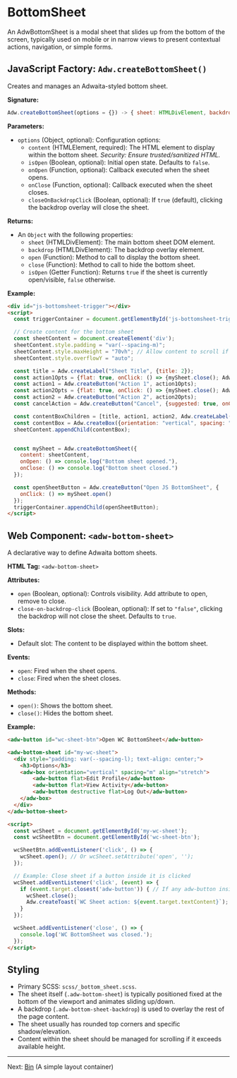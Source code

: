 # BottomSheet

An AdwBottomSheet is a modal sheet that slides up from the bottom of the
screen, typically used on mobile or in narrow views to present contextual
actions, navigation, or simple forms.

## JavaScript Factory: `Adw.createBottomSheet()`

Creates and manages an Adwaita-styled bottom sheet.

**Signature:**

```javascript
Adw.createBottomSheet(options = {}) -> { sheet: HTMLDivElement, backdrop: HTMLDivElement, open: function, close: function, isOpen: function }
```

**Parameters:**

*   `options` (Object, optional): Configuration options:
    *   `content` (HTMLElement, required): The HTML element to display within the bottom sheet. *Security: Ensure trusted/sanitized HTML.*
    *   `isOpen` (Boolean, optional): Initial open state. Defaults to `false`.
    *   `onOpen` (Function, optional): Callback executed when the sheet opens.
    *   `onClose` (Function, optional): Callback executed when the sheet closes.
    *   `closeOnBackdropClick` (Boolean, optional): If `true` (default), clicking the backdrop overlay will close the sheet.

**Returns:**

*   An `Object` with the following properties:
    *   `sheet` (HTMLDivElement): The main bottom sheet DOM element.
    *   `backdrop` (HTMLDivElement): The backdrop overlay element.
    *   `open` (Function): Method to call to display the bottom sheet.
    *   `close` (Function): Method to call to hide the bottom sheet.
    *   `isOpen` (Getter Function): Returns `true` if the sheet is currently open/visible, `false` otherwise.

**Example:**

```html
<div id="js-bottomsheet-trigger"></div>
<script>
  const triggerContainer = document.getElementById('js-bottomsheet-trigger');

  // Create content for the bottom sheet
  const sheetContent = document.createElement('div');
  sheetContent.style.padding = "var(--spacing-m)";
  sheetContent.style.maxHeight = "70vh"; // Allow content to scroll if too tall
  sheetContent.style.overflowY = "auto";

  const title = Adw.createLabel("Sheet Title", {title: 2});
  const action1Opts = {flat: true, onClick: () => {mySheet.close(); Adw.createToast("Action 1 chosen");}};
  const action1 = Adw.createButton("Action 1", action1Opts);
  const action2Opts = {flat: true, onClick: () => {mySheet.close(); Adw.createToast("Action 2 chosen");}};
  const action2 = Adw.createButton("Action 2", action2Opts);
  const cancelAction = Adw.createButton("Cancel", {suggested: true, onClick: () => mySheet.close() });

  const contentBoxChildren = [title, action1, action2, Adw.createLabel("---"), cancelAction];
  const contentBox = Adw.createBox({orientation: "vertical", spacing: "s", children: contentBoxChildren});
  sheetContent.appendChild(contentBox);


  const mySheet = Adw.createBottomSheet({
    content: sheetContent,
    onOpen: () => console.log("Bottom sheet opened."),
    onClose: () => console.log("Bottom sheet closed.")
  });

  const openSheetButton = Adw.createButton("Open JS BottomSheet", {
    onClick: () => mySheet.open()
  });
  triggerContainer.appendChild(openSheetButton);
</script>
```

## Web Component: `<adw-bottom-sheet>`

A declarative way to define Adwaita bottom sheets.

**HTML Tag:** `<adw-bottom-sheet>`

**Attributes:**

*   `open` (Boolean, optional): Controls visibility. Add attribute to open, remove to close.
*   `close-on-backdrop-click` (Boolean, optional): If set to `"false"`, clicking the backdrop will not close the sheet. Defaults to `true`.

**Slots:**

*   Default slot: The content to be displayed within the bottom sheet.

**Events:**

*   `open`: Fired when the sheet opens.
*   `close`: Fired when the sheet closes.

**Methods:**

*   `open()`: Shows the bottom sheet.
*   `close()`: Hides the bottom sheet.

**Example:**

```html
<adw-button id="wc-sheet-btn">Open WC BottomSheet</adw-button>

<adw-bottom-sheet id="my-wc-sheet">
  <div style="padding: var(--spacing-l); text-align: center;">
    <h3>Options</h3>
    <adw-box orientation="vertical" spacing="m" align="stretch">
        <adw-button flat>Edit Profile</adw-button>
        <adw-button flat>View Activity</adw-button>
        <adw-button destructive flat>Log Out</adw-button>
    </adw-box>
  </div>
</adw-bottom-sheet>

<script>
  const wcSheet = document.getElementById('my-wc-sheet');
  const wcSheetBtn = document.getElementById('wc-sheet-btn');

  wcSheetBtn.addEventListener('click', () => {
    wcSheet.open(); // Or wcSheet.setAttribute('open', '');
  });

  // Example: Close sheet if a button inside it is clicked
  wcSheet.addEventListener('click', (event) => {
    if (event.target.closest('adw-button')) { // If any adw-button inside is clicked
      wcSheet.close();
      Adw.createToast(`WC Sheet action: ${event.target.textContent}`);
    }
  });

  wcSheet.addEventListener('close', () => {
    console.log('WC BottomSheet was closed.');
  });
</script>
```

## Styling

*   Primary SCSS: `scss/_bottom_sheet.scss`.
*   The sheet itself (`.adw-bottom-sheet`) is typically positioned fixed at the bottom of the viewport and animates sliding up/down.
*   A backdrop (`.adw-bottom-sheet-backdrop`) is used to overlay the rest of the page content.
*   The sheet usually has rounded top corners and specific shadow/elevation.
*   Content within the sheet should be managed for scrolling if it exceeds available height.

---
Next: [Bin](./bin.md) (A simple layout container)
